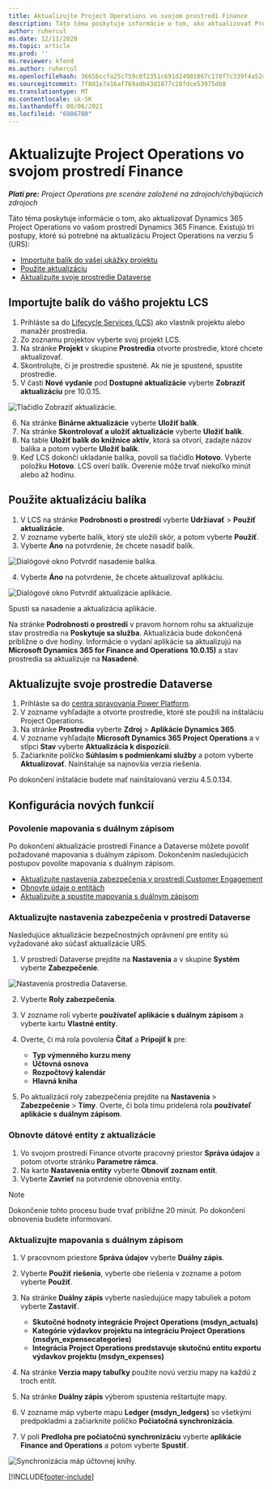 ```yaml
---
title: Aktualizujte Project Operations vo svojom prostredí Finance
description: Táto téma poskytuje informácie o tom, ako aktualizovať Project Operations vo vašom prostredí Dynamics 365 Finance.
author: ruhercul
ms.date: 12/11/2020
ms.topic: article
ms.prod: ''
ms.reviewer: kfend
ms.author: ruhercul
ms.openlocfilehash: 3665bccfa25c759c0f2351c691d24901867c178f7c339f4a524856842666aec5
ms.sourcegitcommit: 7f8d1e7a16af769adb43d1877c28fdce53975db8
ms.translationtype: MT
ms.contentlocale: sk-SK
ms.lasthandoff: 08/06/2021
ms.locfileid: "6986780"
---
```

# <a name="update-project-operations-in-your-finance-environment"></a>Aktualizujte Project Operations vo svojom prostredí Finance

_**Platí pre:** Project Operations pre scenáre založené na zdrojoch/chýbajúcich zdrojoch_


Táto téma poskytuje informácie o tom, ako aktualizovať Dynamics 365 Project Operations vo vašom prostredí Dynamics 365 Finance. Existujú tri postupy, ktoré sú potrebné na aktualizáciu Project Operations na verziu 5 (UR5):

- [Importujte balík do vašej ukážky projektu](#import)
- [Použite aktualizáciu](#apply)
- [Aktualizujte svoje prostredie Dataverse](#update)

## <a name="import-the-package-into-your-lcs-project"></a><a name="import"></a>Importujte balík do vášho projektu LCS

1. Prihláste sa do [Lifecycle Services (LCS)](https://lcs.dynamics.com/) ako vlastník projektu alebo manažér prostredia.
2. Zo zoznamu projektov vyberte svoj projekt LCS.
3. Na stránke **Projekt** v skupine **Prostredia** otvorte prostredie, ktoré chcete aktualizovať.
4. Skontrolujte, či je prostredie spustené. Ak nie je spustené, spustite prostredie.
5. V časti **Nové vydanie** pod **Dostupné aktualizácie** vyberte **Zobraziť aktualizáciu** pre 10.0.15.

![Tlačidlo Zobraziť aktualizácie.](media/view-update.png)

6. Na stránke **Binárne aktualizácie** vyberte **Uložiť balík**.
7. Na stránke **Skontrolovať a uložiť aktualizácie** vyberte **Uložiť balík**.
8. Na table **Uložiť balík do knižnice aktív**, ktorá sa otvorí, zadajte názov balíka a potom vyberte **Uložiť balík**.
9. Keď LCS dokončí ukladanie balíka, povolí sa tlačidlo **Hotovo**. Vyberte položku **Hotovo**. LCS overí balík. Overenie môže trvať niekoľko minút alebo až hodinu.


## <a name="apply-the-package-update"></a><a name="apply"></a>Použite aktualizáciu balíka

1. V LCS na stránke **Podrobnosti o prostredí** vyberte **Udržiavať** > **Použiť aktualizácie**.
2. V zozname vyberte balík, ktorý ste uložili skôr, a potom vyberte **Použiť**.
3. Vyberte **Áno** na potvrdenie, že chcete nasadiť balík.

![Dialógové okno Potvrdiť nasadenie balíka.](media/confirm-package-deployment.png)

4. Vyberte **Áno** na potvrdenie, že chcete aktualizovať aplikáciu.

![Dialógové okno Potvrdiť aktualizácie aplikácie.](media/confirm-application-update.png)

Spustí sa nasadenie a aktualizácia aplikácie. 

Na stránke **Podrobnosti o prostredí** v pravom hornom rohu sa aktualizuje stav prostredia na **Poskytuje sa služba**. Aktualizácia bude dokončená približne o dve hodiny. Informácie o vydaní aplikácie sa aktualizujú na **Microsoft Dynamics 365 for Finance and Operations 10.0.15)** a stav prostredia sa aktualizuje na **Nasadené**.


## <a name="update-your-dataverse-environment"></a><a name="update"></a>Aktualizujte svoje prostredie Dataverse

1. Prihláste sa do [centra spravovania Power Platform](https://admin.powerplatform.com/).
2. V zozname vyhľadajte a otvorte prostredie, ktoré ste použili na inštaláciu Project Operations.
3. Na stránke **Prostredia** vyberte **Zdroj** > **Aplikácie Dynamics 365**.
4. V zozname vyhľadajte **Microsoft Dynamics 365 Project Operations** a v stĺpci **Stav** vyberte **Aktualizácia k dispozícii**.
5. Začiarknite políčko **Súhlasím s podmienkami služby** a potom vyberte **Aktualizovať**. Nainštaluje sa najnovšia verzia riešenia.

Po dokončení inštalácie budete mať nainštalovanú verziu 4.5.0.134.

## <a name="configure-new-features"></a>Konfigurácia nových funkcií

### <a name="enable-dual-write-mapping"></a>Povolenie mapovania s duálnym zápisom

Po dokončení aktualizácie prostredí Finance a Dataverse môžete povoliť požadované mapovania s duálnym zápisom. Dokončením nasledujúcich postupov povolíte mapovania s duálnym zápisom.

- [Aktualizujte nastavenia zabezpečenia v prostredí Customer Engagement](#security)
- [Obnovte údaje o entitách](#refresh)
- [Aktualizujte a spustite mapovania s duálnym zápisom](#run)

### <a name="update-security-settings-on-the-dataverse-environment"></a><a name="security"></a>Aktualizujte nastavenia zabezpečenia v prostredí Dataverse

Nasledujúce aktualizácie bezpečnostných oprávnení pre entity sú vyžadované ako súčasť aktualizácie UR5.

1. V prostredí Dataverse prejdite na **Nastavenia** a v skupine **Systém** vyberte **Zabezpečenie**.

![Nastavenia prostredia Dataverse.](media/Picture21.png)

2. Vyberte **Roly zabezpečenia**.
3. V zozname rolí vyberte **používateľ aplikácie s duálnym zápisom** a vyberte kartu **Vlastné entity**. 
4. Overte, či má rola povolenia **Čítať** a **Pripojiť k** pre:

      - **Typ výmenného kurzu meny**
      - **Účtovná osnova** 
      - **Rozpočtový kalendár** 
      - **Hlavná kniha**

5. Po aktualizácii roly zabezpečenia prejdite na **Nastavenia** > **Zabezpečenie** > **Tímy**. Overte, či bola tímu pridelená rola **používateľ aplikácie s duálnym zápisom**. 

### <a name="refresh-data-entities-from-the-update"></a><a name="refresh"></a>Obnovte dátové entity z aktualizácie

1. Vo svojom prostredí Finance otvorte pracovný priestor **Správa údajov** a potom otvorte stránku **Parametre rámca**.
2. Na karte **Nastavenia entity** vyberte **Obnoviť zoznam entít**.
3. Vyberte **Zavrieť** na potvrdenie obnovenia entity.

 > [!NOTE]
 > Dokončenie tohto procesu bude trvať približne 20 minút. Po dokončení obnovenia budete informovaní.

### <a name="update-dual-write-mappings"></a><a name="run"></a>Aktualizujte mapovania s duálnym zápisom

1. V pracovnom priestore **Správa údajov** vyberte **Duálny zápis**.
2. Vyberte **Použiť riešenia**, vyberte obe riešenia v zozname a potom vyberte **Použiť**.
3. Na stránke **Duálny zápis** vyberte nasledujúce mapy tabuliek a potom vyberte **Zastaviť**.

    - **Skutočné hodnoty integrácie Project Operations (msdyn_actuals)**
    - **Kategórie výdavkov projektu na integráciu Project Operations (msdyn_expensecategories)**
    - **Integrácia Project Operations predstavuje skutočnú entitu exportu výdavkov projektu (msdyn_expenses)**

4. Na stránke **Verzia mapy tabuľky** použite novú verziu mapy na každú z troch entít.
5. Na stránke **Duálny zápis** výberom spustenia reštartujte mapy.
6. V zozname máp vyberte mapu **Ledger (msdyn_ledgers)** so všetkými predpokladmi a začiarknite políčko **Počiatočná synchronizácia**. 
7. V poli **Predloha pre počiatočnú synchronizáciu** vyberte **aplikácie Finance and Operations** a potom vyberte **Spustiť**.
 
 ![Synchronizácia máp účtovnej knihy.](media/DW6.png)
 


[!INCLUDE[footer-include](../includes/footer-banner.md)]
